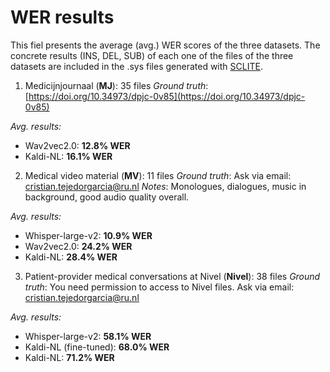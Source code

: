
# WER results
This fiel presents the average (avg.) WER scores of the three datasets.
The concrete results (INS, DEL, SUB) of each one of the files of the three datasets are included in the .sys files generated with [SCLITE](https://github.com/usnistgov/SCTK).


1. Medicijnjournaal (**MJ**): 35 files
*Ground truth*: [https://doi.org/10.34973/dpjc-0v85](https://doi.org/10.34973/dpjc-0v85)

  *Avg. results:*
   - Wav2vec2.0: **12.8% WER** 
 - Kaldi-NL:  **16.1% WER**



2. Medical video material (**MV**): 11 files
*Ground truth*: Ask via email: [cristian.tejedorgarcia@ru.nl](cristian.tejedorgarcia@ru.nl)
*Notes*: Monologues, dialogues, music in background, good audio quality overall.

*Avg. results:*
- Whisper-large-v2: **10.9% WER**
- Wav2vec2.0: **24.2% WER**
- Kaldi-NL:  **28.4% WER**

	
			
3. Patient-provider medical conversations at Nivel (**Nivel**): 38 files
*Ground truth*: You need permission to access to Nivel files. Ask via email: cristian.tejedorgarcia@ru.nl

*Avg. results:*
- Whisper-large-v2: **58.1% WER**
- Kaldi-NL (fine-tuned): **68.0% WER**
- Kaldi-NL:  **71.2% WER**
